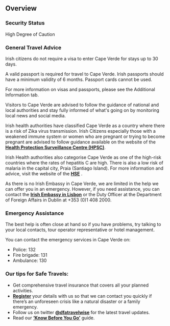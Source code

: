 ## Overview

### **Security Status**

High Degree of Caution

### **General Travel Advice**

Irish citizens do not require a visa to enter Cape Verde for stays up to 30 days.

A valid passport is required for travel to Cape Verde. Irish passports should have a minimum validity of 6 months. Passport cards cannot be used.

For more information on visas and passports, please see the Additional Information tab.

Visitors to Cape Verde are advised to follow the guidance of national and local authorities and stay fully informed of what's going on by monitoring local news and social media.

Irish health authorities have classified Cape Verde as a country where there is a risk of Zika virus transmission. Irish Citizens especially those with a weakened immune system or women who are pregnant or trying to become pregnant are advised to follow guidance available on the website of the [**Health Protection Surveillance Centre (HPSC)**](https://www.hpsc.ie/a-z/vectorborne/zika/).

Irish Health authorities also categorise Cape Verde as one of the high-risk countries where the rates of hepatitis C are high. There is also a low risk of malaria in the capital city, Praia (Santiago Island). For more information and advice, visit the website of the [**HSE**](https://www.hse.ie/eng/) .

As there is no Irish Embassy in Cape Verde, we are limited in the help we can offer you in an emergency. However, if you need assistance, you can contact the [**Irish Embassy in Lisbon**](/en/portugal/lisbon/) or the Duty Officer at the Department of Foreign Affairs in Dublin at +353 (0)1 408 2000.

### **Emergency Assistance**

The best help is often close at hand so if you have problems, try talking to your local contacts, tour operator representative or hotel management.

You can contact the emergency services in Cape Verde on:

* Police: 132
* Fire brigade: 131
* Ambulance: 130

### **Our tips for Safe Travels:**

* Get comprehensive travel insurance that covers all your planned activities.
* [**Register**](/en/dfa/overseas-travel/citizens-registration/) your details with us so that we can contact you quickly if there’s an unforeseen crisis like a natural disaster or a family emergency.
* Follow us on twitter [**@dfatravelwise**](https://www.twitter.com/DFATravelWise) for the latest travel updates.
* Read our [**‘Know Before You Go’**](/en/dfa/overseas-travel/know-before-you-go/) guide.